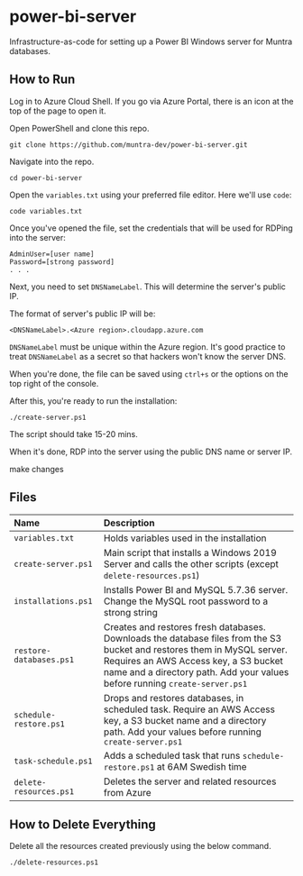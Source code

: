 # power-bi-server
Infrastructure-as-code for setting up a Power BI Windows server for Muntra databases.

## How to Run

Log in to Azure Cloud Shell. If you go via Azure Portal, there is an icon at the top of the page to open it.

Open PowerShell and clone this repo.

```
git clone https://github.com/muntra-dev/power-bi-server.git
```

Navigate into the repo.

```
cd power-bi-server
```

Open the `variables.txt` using your preferred file editor. Here we'll use `code`:
```
code variables.txt
```

Once you've opened the file, set the credentials that will be used for RDPing into the server:

```
AdminUser=[user name]
Password=[strong password]
. . .
```

Next, you need to set `DNSNameLabel`. This will determine the server's public IP.

The format of server's public IP will be:
```
<DNSNameLabel>.<Azure region>.cloudapp.azure.com
```

`DNSNameLabel` must be unique within the Azure region. It's good practice to treat `DNSNameLabel` as a secret so that hackers won't know the server DNS.

When you're done, the file can be saved using `ctrl+s` or the options on the top right of the console.


After this, you're ready to run the installation:

```
./create-server.ps1
```

The script should take 15-20 mins.

When it's done, RDP into the server using the public DNS name or server IP.

make changes


## Files
| Name | Description |
| :--- | :---------- |
| `variables.txt` | Holds variables used in the installation |
| `create-server.ps1` | Main script that installs a Windows 2019 Server and calls the other scripts (except `delete-resources.ps1`) |
| `installations.ps1` | Installs Power BI and MySQL 5.7.36 server. Change the MySQL root password to a strong string |
| `restore-databases.ps1` | Creates and restores fresh databases. Downloads the database files from the S3 bucket and restores them in MySQL server. Requires an AWS Access key, a S3 bucket name and a directory path. Add your values before running `create-server.ps1` |
| `schedule-restore.ps1` | Drops and restores databases, in scheduled task. Require an AWS Access key, a S3 bucket name and a directory path. Add your values before running `create-server.ps1` |
| `task-schedule.ps1` | Adds a scheduled task that runs `schedule-restore.ps1` at 6AM Swedish time |
| `delete-resources.ps1` | Deletes the server and related resources from Azure |

## How to Delete Everything
Delete all the resources created previously using the below command.

```
./delete-resources.ps1
```
